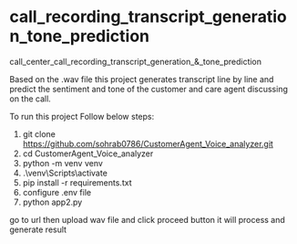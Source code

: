 # call_recording_transcript_generation_tone_prediction
call_center_call_recording_transcript_generation_&amp;_tone_prediction

Based on the .wav file this project generates transcript line by line and predict the sentiment and tone of the customer and care agent discussing on the call. 

To run this project Follow below steps:

1. git clone https://github.com/sohrab0786/CustomerAgent_Voice_analyzer.git
2. cd CustomerAgent_Voice_analyzer
3. python -m venv venv 
4. .\venv\Scripts\activate
5. pip install -r requirements.txt
6. configure .env file
7. python app2.py 

go to url 
then upload wav file and click proceed button 
it will process and generate result 
